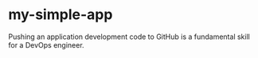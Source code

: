 # my-simple-app
Pushing an application development code to GitHub is a fundamental skill for a DevOps engineer.
